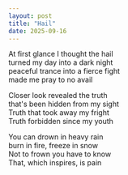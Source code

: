 ```yaml
---
layout: post
title: "Hail"
date: 2025-09-16
---
```


At first glance I thought the hail  
turned my day into a dark night  
peaceful trance into a fierce fight  
made me pray to no avail

Closer look revealed the truth  
that's been hidden from my sight  
Truth that took away my fright  
Truth forbidden since my youth

You can drown in heavy rain  
burn in fire, freeze in snow  
Not to frown you have to know  
That, which inspires, is pain
